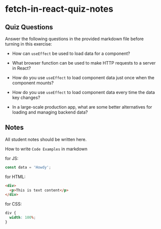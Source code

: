 # fetch-in-react-quiz-notes

## Quiz Questions

Answer the following questions in the provided markdown file before turning in this exercise:

- How can `useEffect` be used to load data for a component?

- What browser function can be used to make HTTP requests to a server in React?

- How do you use `useEffect` to load component data just once when the component mounts?

- How do you use `useEffect` to load component data every time the data key changes?

- In a large-scale production app, what are some better alternatives for loading and managing backend data?

## Notes

All student notes should be written here.

How to write `Code Examples` in markdown

for JS:

```javascript
const data = 'Howdy';
```

for HTML:

```html
<div>
  <p>This is text content</p>
</div>
```

for CSS:

```css
div {
  width: 100%;
}
```
